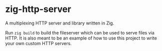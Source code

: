 # zig-http-server

A multiplexing HTTP server and library written in Zig.

Run `zig build` to build the fileserver which can be used to serve
files via HTTP.  It is also meant to be an example of how to use
this project to write your own custom HTTP servers.

